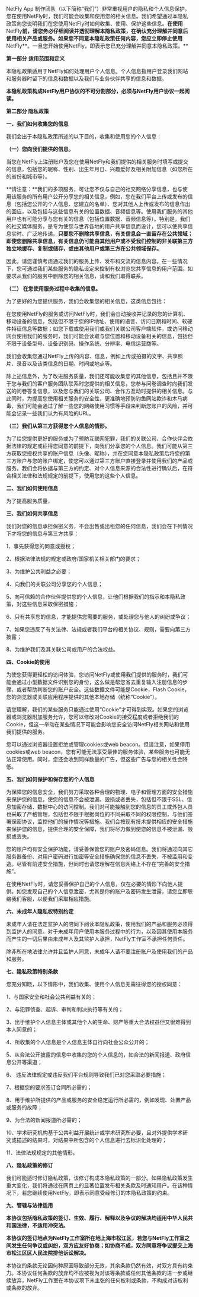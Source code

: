 NetFly App 制作团队（以下简称“我们”）非常重视用户的隐私和个人信息保护。您在使用NetFly时，我们可能会收集和使用您的相关信息。我们希望通过本隐私政策向您说明我们在您使用NetFly时如何收集、使用、保护这些信息。**在使用**NetFly**前，请您务必仔细阅读并透彻理解本隐私政策，在确认充分理解并同意后使用相关产品或服务。如果您不同意本隐私政策任何内容，您应立即停止使用**NetFly**。一旦您开始使用NetFly，即表示您已充分理解并同意本隐私政策。**

 

**第一部分** **适用范围和定义**

本隐私政策适用于NetFly如何处理用户个人信息。个人信息指用户登录我们网站和服务器时留下的信息和数据以及我们与业务伙伴共享的信息和数据。

**本隐私政策构成NetFly用户协议的不可分割部分，必须与NetFly用户协议一起阅读。**

 

**第二部分 隐私政策**

**一、我们如何收集您的信息**

我们会出于本隐私政策所述的以下目的，收集和使用您的个人信息：

**（一）您向我们提供的信息。**

当您在NetFly上注册账户及您在使用NetFly和我们提供的相关服务时填写或提交的信息，包括您的昵称、性别、出生年月日、兴趣爱好及相关附加信息（如您所在的省份和城市等）。

**请注意：**我们的多项服务，可让您不仅与自己的社交网络分享信息，也与使用该服务的所有用户公开分享您的相关信息，例如，您在我们平台上传或发布的信息（包括您公开的个人信息、您建立的名单）、您对其他人上传或发布的信息作出的回应，以及包括与这些信息有关的位置数据、音频信息等。使用我们服务的其他用户也有可能分享与您有关的信息（包括位置数据、音频信息等）。特别是，我们的社交媒体服务，是专为使您与世界各地的用户共享信息而设计，您可以使共享信息实时、广泛地传递。**只要您不删除共享信息，有关信息会一直留存在公共领域；即使您删除共享信息，有关信息仍可能由其他用户或不受我们控制的非关联第三方独立地缓存、复制或储存，或由其他用户或第三方在公共领域保存。**

因此，请您谨慎考虑通过我们的服务上传、发布和交流的信息内容。在一些情况下，您可通过我们某些服务的隐私设定来控制有权浏览您共享信息的用户范围。如要求从我们的服务中删除您的相关信息，请和我们取得联系。

 

**（二） 在您使用服务过程中收集的信息。**

为了更好的为您提供服务，我们会收集您的相关信息，这类信息包括：

在您使用NetFly的服务或访问NetFly时，我们会自动接收并记录的您的计算机、移动设备的信息，包括但不限于您的IP地址、使用的语言、访问日期和时间、软硬件特征信息等数据；如您下载或使用我们或我们关联公司客户端软件，或访问移动网页使用我们的服务时，我们可能会读取与您位置和移动设备相关的信息，包括但不限于设备型号、设备识别码、操作系统、分辨率、电信运营商等。

我们会收集您通过NetFly上传的内容、信息，例如上传或拍摄的文字、共享照片、录音以及该类信息的日期、时间或地点等。

除上述信息外，为了改进服务质量，我们还可能收集您的其他信息，包括且并不限于您与我们的客户服务团队联系时您提供的相关信息，您参与问卷调查时向我们发送的问卷答复信息，以及您与我们的关联公司、合作方互动时提供的相关信息。与此同时，为提高您使用相关服务的安全性，更准确地预防钓鱼网站欺诈和木马病毒，我们可能会通过了解一些您的网络使用习惯等手段来判断您账户的风险，并可能会记录一些我们认为有风险的URL。

 

**（三）我们从第三方获得您个人信息的情形。**

为了给您提供更好的服务或为了预防互联网犯罪，我们的关联公司、合作伙伴会依据法律的规定或征得您同意的前提下，向我们分享您的个人信息。我们可能从第三方获取您授权共享的账户信息（头像、昵称），并在您同意本隐私政策后将您的第三方账户与您的账户绑定，使您可以通过第三方账户直接登录并使用我们的产品或服务。我们会将依据与第三方的约定、对个人信息来源的合法性进行确认后，在符合相关法律和法规规定的前提下，使用您的这些个人信息。

 

**二、我们如何使用信息**

为了提高服务质量，

 

**三、我们如何共享信息**

我们对您的信息承担保密义务，不会出售或出租您的任何信息，我们会在下列情况下才将您的信息与第三方共享：

1、事先获得您的同意或授权；

2、根据法律法规的规定或政府/国家机关相关部门的要求；

3、为维护公共利益之必要；

4、向我们的关联公司分享您的个人信息；

5、向可信赖的合作伙伴提供您的个人信息，让他们根据我们的指示和本隐私政策，对这些信息采取保密措施；

6、只有共享您的信息，才能提供您需要的服务，或处理您与他人的纠纷或争议；

7、如果您违反了有关法律、法规或者我们平台的相关协议、规则，需要向第三方披露；

8、为维护我们及其关联公司或用户的合法权益。

 

**四、Cookie的使用**

为使您获得更轻松的访问体验，您访问NetFly或使用我们提供的服务时，我们可能会通过小型数据文件识别您的身份，这么做是帮您省去重复输入注册信息的步骤，或者帮助判断您的账户安全。这些数据文件可能是Cookie，Flash Cookie，您的浏览器或关联应用程序提供的其他本地存储（统称“Cookie”）。

请您理解，我们的某些服务只能通过使用“Cookie”才可得到实现。如果您的浏览器或浏览器附加服务允许，您可以修改对Cookie的接受程度或者拒绝我们的Cookie，但这一举动在某些情况下可能会影响您安全访问NetFly相关网站和使用我们提供的服务。

您可以通过浏览器设置拒绝或管理cookies或web beacon。但请注意，如果停用cookies或web beacon，您有可能无法享受最佳的服务体验，某些服务也可能无法正常使用。同时，您还会收到同样数量的广告，但这些广告与您的相关性会降低。

 

**五、我们如何保护和保存您的个人信息**

为保障您的信息安全，我们努力采取各种合理的物理、电子和管理方面的安全措施来保护您的信息，使您的信息不会被泄漏、毁损或者丢失，包括但不限于SSL、信息加密存储、数据中心的访问控制。我们对可能接触到您的信息的员工或外包人员也采取了严格管理，包括但不限于根据岗位的不同采取不同的权限控制，与他们签署保密协议，监控他们的操作情况等措施。我们会按现有技术提供相应的安全措施来保护您的信息，提供合理的安全保障，我们将尽力做到使您的信息不被泄漏、毁损或丢失。

您的账户均有安全保护功能，请妥善保管您的账户及密码信息。我们将通过向其它服务器备份、对用户密码进行加密等安全措施确保您的信息不丢失，不被滥用和变造。尽管有前述安全措施，但同时也请您理解在信息网络上不存在“完善的安全措施”。

在使用NetFly时，请您妥善保护自己的个人信息，仅在必要的情形下向他人提供。如您发现自己的个人信息泄密，尤其是你的账户及密码发生泄露，请您立即联络我们客服，以便我们采取相应措施。

 

**六、未成年人隐私权特别约定**

未成年人请在法定监护人的陪同下阅读本隐私政策，使用我们的产品和服务必须得到监护人的同意。对于未成年用户使用本服务过程中的行为，以及因其使用本服务而产生的一切后果由未成年人及其监护人承担，NetFly工作室不承担任何责任。

除非所在地法律允许并且监护人同意，未成年人请不要注册账户及使用我们的产品和服务。

 

**七、隐私政策特别条款**

您充分知晓，以下情形中，我们收集、使用个人信息无需征得您的授权同意：

1、与国家安全和社会公共利益有关的；

2、与犯罪侦查、起诉、审判和判决执行等有关的；

3、出于维护个人信息主体或其他个人的生命、财产等重大合法权益但又很难得到本人同意的；

4、所收集的个人信息是个人信息主体自行向社会公众公开的；

5、从合法公开披露的信息中收集的您的个人信息的，如合法的新闻报道、政府信息公开等渠道；

6、 违反法律规定或违反我们平台规则导致我们已对您采取必要措施；

7、根据您的要求签订合同所必需的；

8、用于维护所提供的产品或服务的安全稳定运行所必需的，例如发现、处置产品或服务的故障；

9、为合法的新闻报道所必需的；

10、学术研究机构基于公共利益开展统计或学术研究所必要，且对外提供学术研究或描述的结果时，对结果中所包含的个人信息进行去标识化处理的；

11、法律法规规定的其他情形。

 

**八、隐私政策的修订**

我们可能适时修订隐私政策，该修订构成本隐私政策的一部分。如果隐私政策发生重大变化，我们将通过在网页上的显著位置发布相关条款及时通知用户。在该种情况下，若您继续使用NetFly，即表示同意受经修订的本隐私政策的约束。

 

**九、管辖与法律适用**

**本协议包括隐私政策的签订、生效、履行、解释以及争议的解决均适用中华人民共和国法律，不适用冲突法。**

**本协议的签订地点为NetFly工作室所在地上海市松江区，若您与NetFly工作室之间发生任何争议或纠纷，双方应友好协商；如协商不成，双方同意将争议提交上海市松江区区人民法院排他诉讼解决。**

本协议的条款无论因何种原因导致部分无效，其余条款仍然有效，对双方具有约束力。本协议任何条款的放弃均不应被视为对该等条款或任何其他条款的进一步或继续放弃，NetFly工作室在本协议项下未主张的任何权利或条款，不构成对该权利或条款的放弃。
